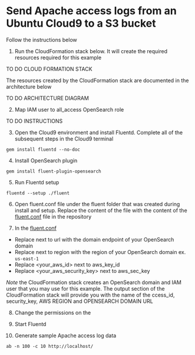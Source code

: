 # Send Apache access logs from an Ubuntu Cloud9 to a S3 bucket

Follow the instructions below

1. Run the CloudFormation stack below. It will create the required resources required for this example

TO DO CLOUD FORMATION STACK
  
The resources created by the CloudFormation stack are documented in the architecture below
  
TO DO ARCHITECTURE DIAGRAM

2. Map IAM user to all_access OpenSearch role

TO DO INSTRUCTIONS

3. Open the Cloud9 environment and install Fluentd. Complete all of the subsequent steps in the Cloud9 terminal

```gem install fluentd --no-doc```

4. Install OpenSearch plugin

```gem install fluent-plugin-opensearch```

5. Run Fluentd setup

```fluentd --setup ./fluent```

6. Open fluent.conf file under the fluent folder that was created during install and setup. Replace the content of the file with the content of the [fluent.conf](https://github.com/ev2900/Fluentd_Examples/blob/main/Cloud9_Apache_Logs_OpenSearch/fluent.conf) file in the repository

7. In the [fluent.conf](https://github.com/ev2900/Fluentd_Examples/blob/main/Cloud9_Apache_Logs_OpenSearch/fluent.conf)

* Replace <opensearch-domain-endpoint> next to url with the domain endpoint of your OpenSearch domain
* Replace <aws-region> next to region with the region of your OpenSearch domain ex. ```us-east-1``` 
* Replace <your_aws_id> next to aws_key_id
* Replace <your_aws_security_key> next to aws_sec_key

*Note* the CloudFormation stack creates an OpenSearch domain and IAM user that you may use for this example. The output section of the CloudFormation stack will provide you with the name of the ccess_id, security_key, AWS REGION and OPENSEARCH DOMAIN URL

8. Change the permissions on the
  
9. Start Fluentd
  
10. Generate sample Apache access log data
  
```ab -n 100 -c 10 http://localhost/```
  
